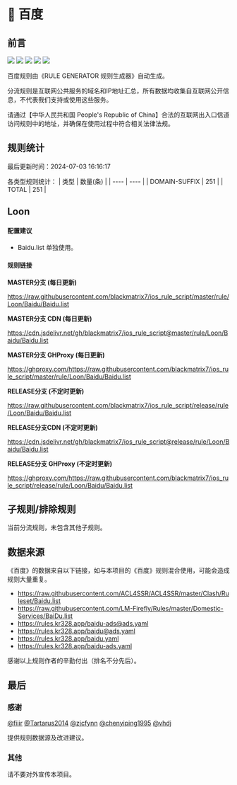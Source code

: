 # 🧸 百度

## 前言

![](https://shields.io/badge/-移除重复规则-ff69b4) ![](https://shields.io/badge/-DOMAIN与DOMAIN--SUFFIX合并-green) ![](https://shields.io/badge/-DOMAIN--SUFFIX间合并-critical) ![](https://shields.io/badge/-DOMAIN--SUFFIX与DOMAIN--KEYWORD合并-blue) ![](https://shields.io/badge/-IP--CIDR(6)合并-blueviolet) 

百度规则由《RULE GENERATOR 规则生成器》自动生成。

分流规则是互联网公共服务的域名和IP地址汇总，所有数据均收集自互联网公开信息，不代表我们支持或使用这些服务。

请通过【中华人民共和国 People's Republic of China】合法的互联网出入口信道访问规则中的地址，并确保在使用过程中符合相关法律法规。

## 规则统计

最后更新时间：2024-07-03 16:16:17

各类型规则统计：
| 类型 | 数量(条)  | 
| ---- | ----  |
| DOMAIN-SUFFIX | 251  | 
| TOTAL | 251  | 


## Loon 

#### 配置建议
- Baidu.list 单独使用。

#### 规则链接
**MASTER分支 (每日更新)**

https://raw.githubusercontent.com/blackmatrix7/ios_rule_script/master/rule/Loon/Baidu/Baidu.list

**MASTER分支 CDN (每日更新)**

https://cdn.jsdelivr.net/gh/blackmatrix7/ios_rule_script@master/rule/Loon/Baidu/Baidu.list

**MASTER分支 GHProxy (每日更新)**

https://ghproxy.com/https://raw.githubusercontent.com/blackmatrix7/ios_rule_script/master/rule/Loon/Baidu/Baidu.list

**RELEASE分支 (不定时更新)**

https://raw.githubusercontent.com/blackmatrix7/ios_rule_script/release/rule/Loon/Baidu/Baidu.list

**RELEASE分支CDN (不定时更新)**

https://cdn.jsdelivr.net/gh/blackmatrix7/ios_rule_script@release/rule/Loon/Baidu/Baidu.list

**RELEASE分支 GHProxy (不定时更新)**

https://ghproxy.com/https://raw.githubusercontent.com/blackmatrix7/ios_rule_script/release/rule/Loon/Baidu/Baidu.list

## 子规则/排除规则


当前分流规则，未包含其他子规则。

## 数据来源

《百度》的数据来自以下链接，如与本项目的《百度》规则混合使用，可能会造成规则大量重复。

- https://raw.githubusercontent.com/ACL4SSR/ACL4SSR/master/Clash/Ruleset/Baidu.list
- https://raw.githubusercontent.com/LM-Firefly/Rules/master/Domestic-Services/BaiDu.list
- https://rules.kr328.app/baidu-ads@ads.yaml
- https://rules.kr328.app/baidu@ads.yaml
- https://rules.kr328.app/baidu.yaml
- https://rules.kr328.app/baidu-ads.yaml


感谢以上规则作者的辛勤付出（排名不分先后）。

## 最后

### 感谢

[@fiiir](https://github.com/fiiir) [@Tartarus2014](https://github.com/Tartarus2014) [@zjcfynn](https://github.com/zjcfynn) [@chenyiping1995](https://github.com/chenyiping1995) [@vhdj](https://github.com/vhdj)

提供规则数据源及改进建议。

### 其他

请不要对外宣传本项目。
